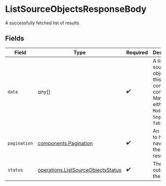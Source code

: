 # ListSourceObjectsResponseBody

A successfully fetched list of results.


## Fields

| Field                                                                                                   | Type                                                                                                    | Required                                                                                                | Description                                                                                             | Example                                                                                                 |
| ------------------------------------------------------------------------------------------------------- | ------------------------------------------------------------------------------------------------------- | ------------------------------------------------------------------------------------------------------- | ------------------------------------------------------------------------------------------------------- | ------------------------------------------------------------------------------------------------------- |
| `data`                                                                                                  | *any*[]                                                                                                 | :heavy_check_mark:                                                                                      | A list of source objects that this connection contains. May be either a `Model`, `Segment`, or `Table`. |                                                                                                         |
| `pagination`                                                                                            | [components.Pagination](../../models/shared/pagination.md)                                              | :heavy_check_mark:                                                                                      | An object to help you navigate the list of results.                                                     |                                                                                                         |
| `status`                                                                                                | [operations.ListSourceObjectsStatus](../../models/operations/listsourceobjectsstatus.md)                | :heavy_check_mark:                                                                                      | The outcome of the request                                                                              | success                                                                                                 |